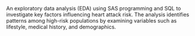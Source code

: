 An exploratory data analysis (EDA) using SAS programming and SQL to investigate key factors influencing heart attack risk. The analysis identifies patterns among high-risk populations by examining variables such as lifestyle, medical history, and demographics.
